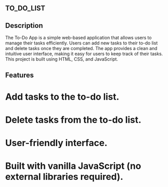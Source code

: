 ## TO_DO_LIST

## Description
The To-Do App is a simple web-based application that allows users to manage their tasks efficiently. Users can add new tasks to their to-do list and delete tasks once they are completed. The app provides a clean and intuitive user interface, making it easy for users to keep track of their tasks. This project is built using HTML, CSS, and JavaScript.

## Features
# Add tasks to the to-do list.
# Delete tasks from the to-do list.
# User-friendly interface.
# Built with vanilla JavaScript (no external libraries required).
